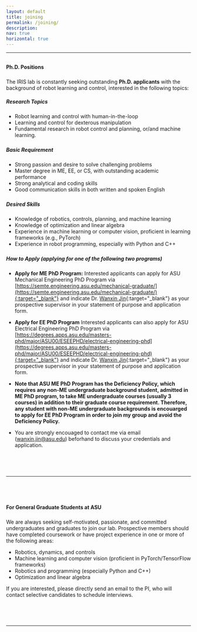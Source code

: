 ```yaml
---
layout: default
title: joining
permalink: /joining/
description: 
nav: true
horizontal: true
---
```




<hr />


<p style="margin-bottom:0.8cm"> </p>





#### **Ph.D. Positions**

<p style="margin-bottom:0.6cm"> </p>

The IRIS lab is constantly seeking outstanding **Ph.D. applicants** with the background of robot learning and control, interested in the following topics:


##### **Research Topics**
- Robot learning and control with human-in-the-loop
- Learning and control for dexterous manipulation
- Fundamental research  in robot control and planning, or/and machine learning.

<p style="margin-bottom:0.6cm"> </p>

##### **Basic Requirement**
- Strong passion and desire to solve challenging problems
- Master degree in ME, EE, or CS, with outstanding academic performance
- Strong analytical and coding skills
- Good communication skills in both written and spoken English

<p style="margin-bottom:0.6cm"> </p>

##### **Desired Skills**
- Knowledge of robotics, controls, planning, and machine learning
- Knowledge of optimization and linear algebra
- Experience in machine learning or computer vision, proficient in learning frameworks (e.g., PyTorch)
- Experience in robot programming, especially with Python and C++

<p style="margin-bottom:0.6cm"> </p>


##### **How to Apply (applying for one of the following two programs)**

<p style="margin-bottom:0.6cm"> </p>

- **Apply for ME PhD Program:** Interested applicants can apply for ASU Mechanical Engineering PhD Program via [https://semte.engineering.asu.edu/mechanical-graduate/](https://semte.engineering.asu.edu/mechanical-graduate/){:target="_blank"} and indicate Dr. [Wanxin Jin](https://wanxnijin.github.io){:target="_blank"} as your prospective supervisor in your statement of purpose and application form.



- **Apply for EE PhD Program** Interested applicants can also apply for ASU Electrical Engineering PhD Program via [https://degrees.apps.asu.edu/masters-phd/major/ASU00/ESEEPHD/electrical-engineering-phd](https://degrees.apps.asu.edu/masters-phd/major/ASU00/ESEEPHD/electrical-engineering-phd){:target="_blank"} and indicate Dr. [Wanxin Jin](https://wanxnijin.github.io){:target="_blank"} as your prospective supervisor in your statement of purpose and application form.


- **Note that ASU ME PhD Program has the Deficiency Policy, which requires any non-ME undergraduate background student, admitted in ME PhD program, to take ME undergraduate courses (usually 3 courses) in addition to their graduate course requirement. Therefore, any student with non-ME undergraduate backgrounds is  encouarged to apply for EE PhD Program in order to join my group and avoid the Deficiency Policy.**

- You are strongly encouaged to contact me via email (wanxin.jin@asu.edu) beforhand to discuss your credentials and application.




<p style="margin-bottom:2.0cm"> </p>


<hr />


<p style="margin-bottom:2.0cm"> </p>


#### **For General Graduate Students at ASU**

<p style="margin-bottom:0.6cm"> </p>

We are always seeking self-motivated, passionate, and committed undergraduates and graduates to join our lab. Prospective members should have completed coursework or have project experience in one or more of the following areas:

- Robotics, dynamics, and controls
- Machine learning and computer vision (proficient in PyTorch/TensorFlow frameworks)
- Robotics and programming (especially Python and C++)
- Optimization and linear algebra

If you are interested, please directly send an email to the PI, who will contact selective candidates to schedule interviews.



<p style="margin-bottom:2.0cm"> </p>


<hr />